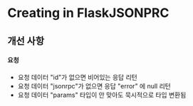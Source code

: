 Creating in FlaskJSONPRC
========================

개선 사항
-------

#### 요청

* 요청 데이터 "id"가 없으면 비어있는 응답 리턴
* 요청 데이터 "jsonrpc"가 없으면 응답 "error" 에 null 리턴
* 요청 데이터 "params" 타입이 안 맞아도 묵시적으로 타입 변환됨
